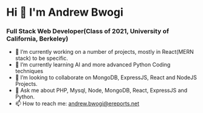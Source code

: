 # Hi 👋 I'm Andrew Bwogi
### Full Stack Web Developer(Class of 2021, University of California, Berkeley)

- 🔭 I’m currently working on a number of projects, mostly in React(MERN stack) to be specific.
- 🌱 I’m currently learning AI and more advanced Python Coding techniques
- 👯 I’m looking to collaborate on MongoDB, ExpressJS, React and NodeJS Projects.
- 💬 Ask me about PHP, Mysql, Node, MongoDB, React, ExpressJS and Python.
- 📫 How to reach me: andrew.bwogi@ereports.net
<!-- 🤔 I’m looking for help with ...
- 😄 Pronouns: ...
- ⚡ Fun fact: ... -->
